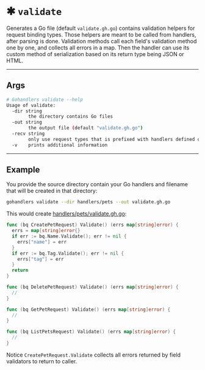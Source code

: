 # ✱ `validate`

Generates a Go file (default `validate.gh.go`) contains validation helpers for request binding types. Those helpers are meant to be called from handlers, after parsing is done. Validation methods call each field's validation method one by one, and collects all errors in a map. Then the handler can use its custom method of serialization based on its return type being JSON or HTML.

---

## Args

```sh
# Gohandlers validate --help
Usage of validate:
  -dir string
        the directory contains Go files
  -out string
        the output file (default "validate.gh.go")
  -recv string
        only use request types that is prefixed with handlers defined on this type
  -v    prints additional information
```

---

## Example

You provide the source directory contain your Go handlers and filename that will be created in that directory:

```sh
gohandlers validate --dir handlers/pets --out validate.gh.go
```

This would create [handlers/pets/validate.gh.go](https://github.com/ufukty/gohandlers-petstore/blob/main/handlers/pets/validate.gh.go):

```go
func (bq CreatePetRequest) Validate() (errs map[string]error) {
  errs = map[string]error{}
  if err := bq.Name.Validate(); err != nil {
    errs["name"] = err
  }
  if err := bq.Tag.Validate(); err != nil {
    errs["tag"] = err
  }
  return
}

func (bq DeletePetRequest) Validate() (errs map[string]error) {
  //
}

func (bq GetPetRequest) Validate() (errs map[string]error) {
  //
}

func (bq ListPetsRequest) Validate() (errs map[string]error) {
  //
}
```

Notice `CreatePetRequest.Validate` collects all errors returned by field validators to return to caller.
